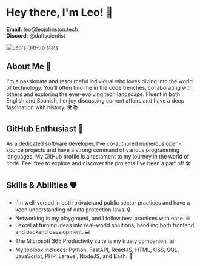 # Hey there, I'm Leo! 👋

**Email:** leo@leojohnston.tech  
**Discord:** @daftscientist

![Leo's GitHub stats](https://github-readme-stats.vercel.app/api?username=Daftscientist&show_icons=true&theme=transparent)


## About Me 🚀

I'm a passionate and resourceful individual who loves diving into the world of technology. You'll often find me in the code trenches, collaborating with others and exploring the ever-evolving tech landscape. Fluent in both English and Spanish, I enjoy discussing current affairs and have a deep fascination with history. 🌍📚

## GitHub Enthusiast 🌟

As a dedicated software developer, I've co-authored numerous open-source projects and have a strong command of various programming languages. My GitHub profile is a testament to my journey in the world of code. Feel free to explore and discover the projects I've been a part of! 🛠️

## Skills & Abilities 🛡️

- I'm well-versed in both private and public sector practices and have a keen understanding of data protection laws. 🔒
- Networking is my playground, and I follow best practices with ease. 🌐
- I excel at turning ideas into real-world solutions, handling both frontend and backend development. 💻
- The Microsoft 365 Productivity suite is my trusty companion. 📊
- My toolbox includes: Python, FastAPI, ReactJS, HTML, CSS, SQL, JavaScript, PHP, Laravel, NodeJS, and Bash. 🧰
